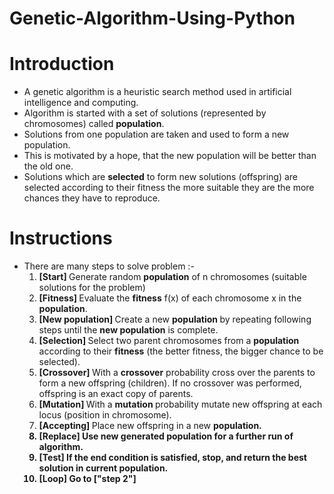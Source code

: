 # Genetic-Algorithm-Using-Python

# Introduction
  * A genetic algorithm is a heuristic search method used in artificial intelligence and computing. <br/>
  * Algorithm is started with a set of solutions (represented by chromosomes) called <b>population</b>. <br/>
  * Solutions from one population are taken and used to form a new population.<br/> 
  * This is motivated by a hope, that the new population will be better than the old one.<br/>
  * Solutions which are <b>selected</b> to form new solutions (offspring) are selected according to their fitness the more suitable they are the more chances they have to reproduce. 
  
  # Instructions
   * There are many steps to solve problem :- <br/>
     1. <b> [Start] </b> Generate random <b>population</b> of n chromosomes (suitable solutions for the problem) <br/>
     2. <b> [Fitness] </b> Evaluate the <b>fitness</b> f(x) of each chromosome x in the <b>population</b>.<br/>
     3. <b> [New population] </b> Create a new <b>population </b>by repeating following steps until the <b>new population</b> is complete. <br>
     4. <b> [Selection] </b> Select two parent chromosomes from a <b>population </b> according to their <b>fitness</b> (the better fitness, the bigger chance to be selected).<br/>
     5. <b> [Crossover] </b> With a <b>crossover</b> probability cross over the parents to form a new offspring (children). If no crossover was performed, offspring is an exact copy of parents. </br>
     6. <b> [Mutation] </b> With a <b>mutation </b>probability mutate new offspring at each locus (position in chromosome).<br/>
     7. <b> [Accepting] </b> Place new offspring in a new <b>population.</br> 
     8. <b> [Replace] </b> Use new generated <b>population</b> for a further run of algorithm.<br/>
     9. <b> [Test] </b> If the end condition is satisfied, stop, and return the best solution in current <b>population.</b><br/>
     10. <b> [Loop] </b> Go to <b>["step 2"]</b><br/> 
  
  
